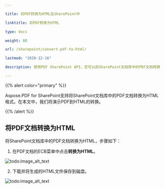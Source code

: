 ```yaml
---

title: 将PDF转换为HTML在SharePoint中

linktitle: 将PDF转换为HTML

type: docs

weight: 80

url: /sharepoint/convert-pdf-to-html/

lastmod: "2020-12-16"

description: 使用PDF SharePoint API，您可以将SharePoint文档库中的PDF文档转换为HTML格式。

---
```


{{% alert color="primary" %}}

Aspose.PDF for SharePoint支持将SharePoint文档库中的PDF文档转换为HTML格式。在本文中，我们将演示PDF到HTML的转换。

{{% /alert %}}

## **将PDF文档转换为HTML**

将SharePoint文档库中的PDF文档转换为HTML，步骤如下：

1. 在PDF文档的ECB菜单中点击**转换为HTML**。

![todo:image_alt_text](convert-pdf-to-html_1.png)

2. 下载并将生成的HTML文件保存到磁盘。

![todo:image_alt_text](convert-pdf-to-html_2.png)